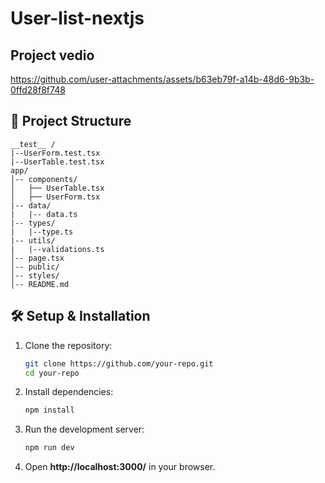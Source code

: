 # User-list-nextjs
##  Project vedio
https://github.com/user-attachments/assets/b63eb79f-a14b-48d6-9b3b-0ffd28f8f748
## 📂 Project Structure
```
__test__ /
|--UserForm.test.tsx
|--UserTable.test.tsx
app/
│-- components/
│   ├── UserTable.tsx  
│   ├── UserForm.tsx
|-- data/
|   |-- data.ts
|-- types/
|   |--type.ts
|-- utils/
|   |--validations.ts
│-- page.tsx
│-- public/
│-- styles/
│-- README.md  
```

## 🛠 Setup & Installation
1. Clone the repository:
   ```sh
   git clone https://github.com/your-repo.git
   cd your-repo
   ```
2. Install dependencies:
   ```sh
   npm install
   ```
3. Run the development server:
   ```sh
   npm run dev
   ```
4. Open **http://localhost:3000/** in your browser.


